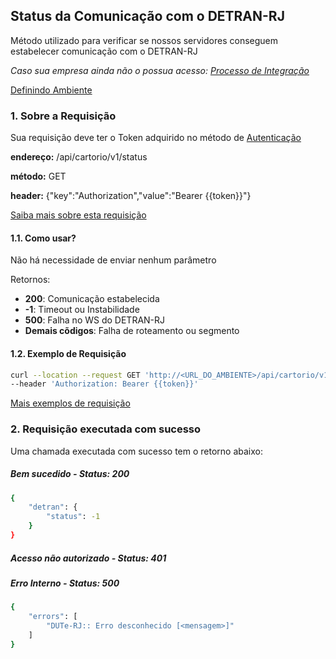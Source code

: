 ## Status da Comunicação com o DETRAN-RJ

Método utilizado para verificar se nossos servidores conseguem estabelecer comunicação com o DETRAN-RJ

*Caso sua empresa ainda não o possua acesso: [Processo de Integração](../integracao.md)*

[Definindo Ambiente](../ambiente.md)

### 1. Sobre a Requisição

Sua requisição deve ter o Token adquirido no método de [Autenticação](autenticacao.md)

__endereço:__ /api/cartorio/v1/status

__método:__ GET

__header:__ {"key":"Authorization","value":"Bearer {{token}}"}

[Saiba mais sobre esta requisição](https://documenter.getpostman.com/view/5620626/TVmV4YYQ)

#### 1.1. Como usar?

Não há necessidade de enviar nenhum parâmetro 

Retornos:
* __200__: Comunicação estabelecida
* __-1__: Timeout ou Instabilidade
* __500__: Falha no WS do DETRAN-RJ
* __Demais cõdigos__: Falha de roteamento ou segmento

#### 1.2. Exemplo de Requisição

```bash
curl --location --request GET 'http://<URL_DO_AMBIENTE>/api/cartorio/v1/status' \
--header 'Authorization: Bearer {{token}}'
```

[Mais exemplos de requisição](https://documenter.getpostman.com/view/5620626/TVmV4YYQ)

### 2. Requisição executada com sucesso

Uma chamada executada com sucesso tem o retorno abaixo: 

##### Bem sucedido - Status: 200
```bash
{
    "detran": {
        "status": -1
    }
}
```

##### Acesso não autorizado - Status: 401

##### Erro Interno - Status: 500
```bash
{
    "errors": [
        "DUTe-RJ:: Erro desconhecido [<mensagem>]"
    ]
}
```
